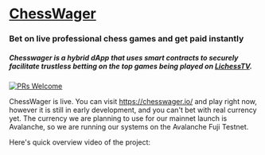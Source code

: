 # [ChessWager](https://chesswager.io/)

### Bet on live professional chess games and get paid instantly

##### Chesswager is a hybrid dApp that uses smart contracts to securely facilitate trustless betting on the top games being played on [LichessTV](https://lichess.org/tv).

[![PRs Welcome](https://img.shields.io/badge/PRs-welcome-brightgreen.svg)](#)


ChessWager is live. You can visit https://chesswager.io/ and play right now, however it is still in early development, and you can't bet with real currency yet. The currency we are planning to use for our mainnet launch is Avalanche, so we are running our systems on the Avalanche Fuji Testnet. 


Here's quick overview video of the project:



